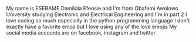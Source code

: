 My name is ESEBAME Damilola Efeosie and I'm from Obafemi Awolowo University studying Electronic and Electrical Engineering and I'm in part 2
I love coding so much especially in the python programming language
I don't exactly have a favorite emoji but I love using any of the love emojis
My social media accounts are on facebook, instagram and twitter
